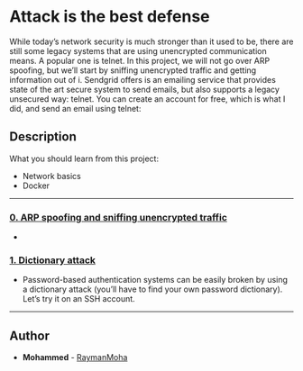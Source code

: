 # Attack is the best defense
 While today’s network security is much stronger than it used to be, there are still some legacy systems that are using unencrypted communication means. A popular one is telnet. In this project, we will not go over ARP spoofing, but we’ll start by sniffing unencrypted traffic and getting information out of i. Sendgrid offers is an emailing service that provides state of the art secure system to send emails, but also supports a legacy unsecured way: telnet. You can create an account for free, which is what I did, and send an email using telnet:

## Description
What you should learn from this project:
- Network basics
- Docker

---

### [0. ARP spoofing and sniffing unencrypted traffic](./0-sniffing)
* 


### [1. Dictionary attack](./1-dictionary_attack)
* Password-based authentication systems can be easily broken by using a dictionary attack (you’ll have to find your own password dictionary). Let’s try it on an SSH account.

---

## Author
* **Mohammed** - [RaymanMoha](https://github.com/RaymanMoha
)
